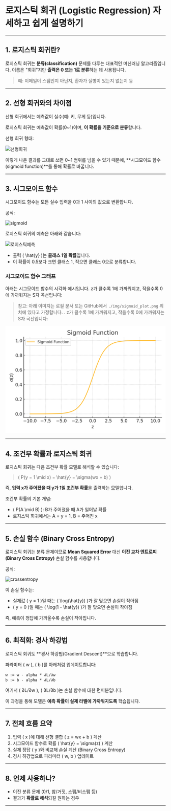 # 로지스틱 회귀 (Logistic Regression) 자세하고 쉽게 설명하기

---

## 1. 로지스틱 회귀란?

로지스틱 회귀는 **분류(classification)** 문제를 다루는 대표적인 머신러닝 알고리즘입니다. 이름은 "회귀"지만 **출력은 0 또는 1로 분류**하는 데 사용됩니다.

> 예: 이메일이 스팸인지 아닌지, 환자가 질병이 있는지 없는지 등

---

## 2. 선형 회귀와의 차이점

선형 회귀에서는 예측값이 실수(예: 키, 무게 등)입니다.

로지스틱 회귀는 예측값이 확률(0~1)이며, **이 확률을 기준으로 분류**합니다.

선형 회귀 형태:

![선형회귀](https://latex.codecogs.com/svg.image?\hat{y}%20%3D%20wx%20%2B%20b)

이렇게 나온 결과를 그대로 쓰면 0~1 범위를 넘을 수 있기 때문에, **시그모이드 함수(sigmoid function)**를 통해 확률로 바꿉니다.

---

## 3. 시그모이드 함수

시그모이드 함수는 모든 실수 입력을 0과 1 사이의 값으로 변환합니다.

공식:

![sigmoid](https://latex.codecogs.com/svg.image?\sigma(z)%20=%20\frac{1}{1+e^{-z}})

로지스틱 회귀의 예측은 아래와 같습니다:

![로지스틱예측](https://latex.codecogs.com/svg.image?\hat{y}%20%3D%20\sigma(wx%20+%20b))

- 출력 \( \hat{y} \)는 **클래스 1일 확률**입니다.
- 이 확률이 0.5보다 크면 클래스 1, 작으면 클래스 0으로 분류합니다.

### 시그모이드 함수 그래프

아래는 시그모이드 함수의 시각화 예시입니다. z가 클수록 1에 가까워지고, 작을수록 0에 가까워지는 S자 곡선입니다:

> 참고: 아래 이미지는 로컬 문서 또는 GitHub에서 `./img/sigmoid_plot.png` 위치에 있다고 가정합니다.
. z가 클수록 1에 가까워지고, 작을수록 0에 가까워지는 S자 곡선입니다:

![Sigmoid Function Graph](./img/sigmoid_plot.png)

---

## 4. 조건부 확률과 로지스틱 회귀

로지스틱 회귀는 다음 조건부 확률 모델로 해석할 수 있습니다:

> \( P(y = 1 \mid x) = \hat{y} = \sigma(wx + b) \)

즉, **입력 x가 주어졌을 때 y가 1일 조건부 확률**을 출력하는 모델입니다.

조건부 확률의 기본 개념:

- \( P(A \mid B) \): B가 주어졌을 때 A가 일어날 확률
- 로지스틱 회귀에서는 A = y = 1, B = 주어진 x

---

## 5. 손실 함수 (Binary Cross Entropy)

로지스틱 회귀는 분류 문제이므로 **Mean Squared Error** 대신 **이진 교차 엔트로피(Binary Cross Entropy)** 손실 함수를 사용합니다.

공식:

![crossentropy](https://latex.codecogs.com/svg.image?\mathcal{L}%20%3D%20-%5B%20y%20\log(\hat{y})%20&plus;%20(1-y)%20\log(1-\hat{y})%20%5D)

이 손실 함수는:
- 실제값 \( y = 1 \)일 때는 \( \log(\hat{y}) \)가 잘 맞으면 손실이 작아짐
- \( y = 0 \)일 때는 \( \log(1 - \hat{y}) \)가 잘 맞으면 손실이 작아짐

즉, 예측이 정답에 가까울수록 손실이 작아집니다.

---

## 6. 최적화: 경사 하강법

로지스틱 회귀도 **경사 하강법(Gradient Descent)**으로 학습합니다.

파라미터 \( w \), \( b \)를 아래처럼 업데이트합니다:

```text
w := w - alpha * ∂L/∂w
b := b - alpha * ∂L/∂b
```

여기서 \( ∂L/∂w \), \( ∂L/∂b \)는 손실 함수에 대한 편미분입니다.

이 과정을 통해 모델은 **예측 확률이 실제 라벨에 가까워지도록** 학습됩니다.

---

## 7. 전체 흐름 요약

1. 입력 \( x \)에 대해 선형 결합 \( z = wx + b \) 계산
2. 시그모이드 함수로 확률 \( \hat{y} = \sigma(z) \) 계산
3. 실제 정답 \( y \)와 비교해 손실 계산 (Binary Cross Entropy)
4. 경사 하강법으로 파라미터 \( w, b \) 업데이트

---

## 8. 언제 사용하나?

- 이진 분류 문제 (0/1, 참/거짓, 스팸/비스팸 등)
- 결과가 **확률로 해석**되길 원하는 경우

---